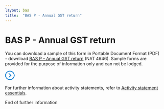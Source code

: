 ```yaml
---
layout: bas
title:  "BAS P - Annual GST return"
---
```


<h1>BAS P - Annual GST return</h1>
<p>You can download a sample of this form in Portable Document
Format (PDF) - download <u>BAS P - Annual GST return</u>
(NAT 4646). Sample forms are provided for the purpose of
information only and can not be lodged.</p>
<p> </p>
<div class="direction"><img src="images/direction.png" alt="Further Information" class="icon"><p>For further information about activity statements, refer to
<u>Activity
statement essentials</u>.</p>
<span class="visuallyHidden">End of further
information</span></div>

